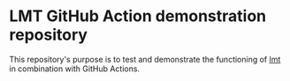# LMT GitHub Action demonstration repository

This repository's purpose is to test and demonstrate the functioning of [lmt](https://gitlab.com/lmt7360522/lmt) in
combination with GitHub Actions.